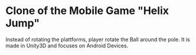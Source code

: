 # Clone of the Mobile Game "Helix Jump"

Instead of rotating the plattforms, player rotate the Ball around the pole. It is made in Unity3D and focuses on Android Devices.

